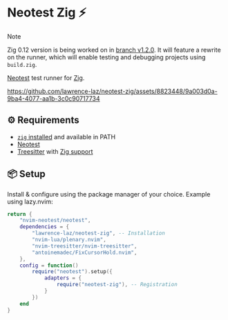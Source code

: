 # Neotest Zig ⚡

> [!NOTE]
> Zig 0.12 version is being worked on in [branch v1.2.0](https://github.com/lawrence-laz/neotest-zig/tree/v1.2.0). It will feature a rewrite on the runner, which will enable testing and debugging projects using `build.zig`.

[Neotest](https://github.com/nvim-neotest/neotest) test runner for [Zig](https://github.com/ziglang/zig).

https://github.com/lawrence-laz/neotest-zig/assets/8823448/9a003d0a-9ba4-4077-aa1b-3c0c90717734

## ⚙️ Requirements
- [`zig` installed](https://ziglang.org/download/) and available in PATH
- [Neotest](https://github.com/nvim-neotest/neotest#installation)
- [Treesitter](https://github.com/nvim-treesitter/nvim-treesitter#installation) with [Zig support](https://github.com/maxxnino/tree-sitter-zig)

## 📦 Setup
Install & configure using the package manager of your choice.
Example using lazy.nvim:
```lua
return {
	"nvim-neotest/neotest",
	dependencies = {
		"lawrence-laz/neotest-zig", -- Installation
		"nvim-lua/plenary.nvim",
		"nvim-treesitter/nvim-treesitter",
		"antoinemadec/FixCursorHold.nvim",
	},
	config = function()
		require("neotest").setup({
			adapters = {
				require("neotest-zig"), -- Registration
			}
		})
	end
}
```

